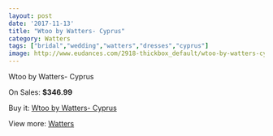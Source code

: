 ```yaml
---
layout: post
date: '2017-11-13'
title: "Wtoo by Watters- Cyprus"
category: Watters
tags: ["bridal","wedding","watters","dresses","cyprus"]
image: http://www.eudances.com/2918-thickbox_default/wtoo-by-watters-cyprus.jpg
---
```

Wtoo by Watters- Cyprus

On Sales: **$346.99**
<a href="https://www.eudances.com/en/watters/1012-wtoo-by-watters-cyprus.html"><amp-img layout="responsive" width="600" height="600" src="//www.eudances.com/2918-thickbox_default/wtoo-by-watters-cyprus.jpg" alt="Wtoo by Watters- Cyprus 0" /></a>
<a href="https://www.eudances.com/en/watters/1012-wtoo-by-watters-cyprus.html"><amp-img layout="responsive" width="600" height="600" src="//www.eudances.com/2919-thickbox_default/wtoo-by-watters-cyprus.jpg" alt="Wtoo by Watters- Cyprus 1" /></a>

Buy it: [Wtoo by Watters- Cyprus](https://www.eudances.com/en/watters/1012-wtoo-by-watters-cyprus.html "Wtoo by Watters- Cyprus")

View more: [Watters](https://www.eudances.com/en/12-watters "Watters")